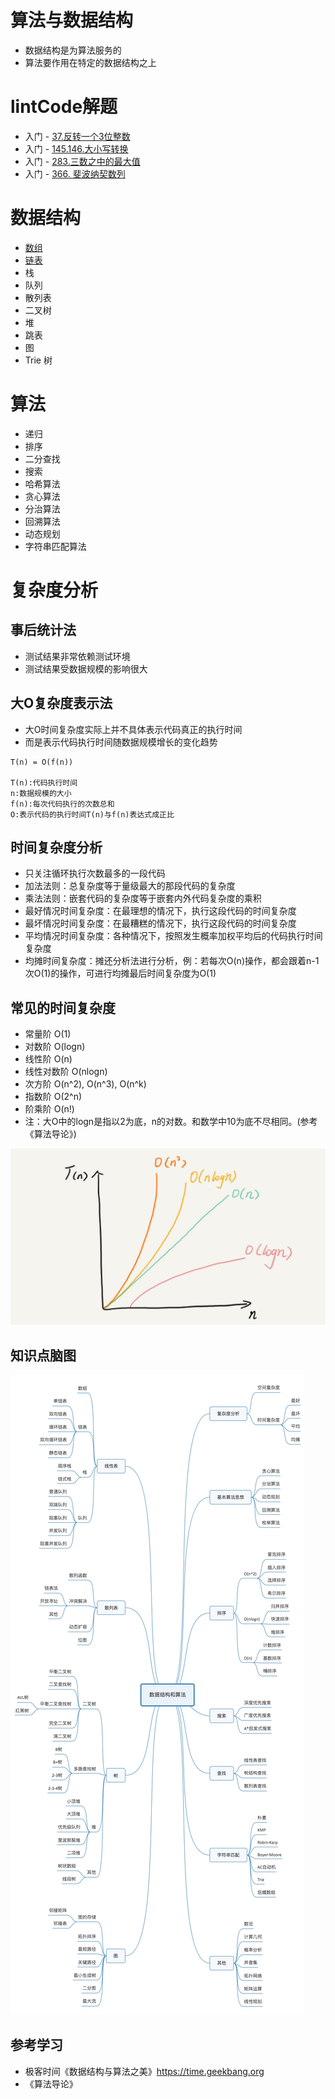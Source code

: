 # 算法与数据结构

+ 数据结构是为算法服务的  
+ 算法要作用在特定的数据结构之上

# lintCode解题
+ 入门 - [37.反转一个3位整数](src/main/java/com/ziheng733/algorithms/lintcode/NumReverseHelper.java)
+ 入门 - [145.146.大小写转换](src/main/java/com/ziheng733/algorithms/lintcode/CaseConversion.java)
+ 入门 - [283.三数之中的最大值](src/main/java/com/ziheng733/algorithms/lintcode/NumCompareHelper.java)
+ 入门 - [366. 斐波纳契数列](src/main/java/com/ziheng733/algorithms/lintcode/Fibonacci.java)


# 数据结构
+ [数组](array)
+ [链表](linkedlist)
+ 栈
+ 队列
+ 散列表
+ 二叉树
+ 堆
+ 跳表
+ 图
+ Trie 树

# 算法
+ 递归
+ 排序
+ 二分查找
+ 搜索
+ 哈希算法
+ 贪心算法
+ 分治算法
+ 回溯算法
+ 动态规划
+ 字符串匹配算法

# 复杂度分析

## 事后统计法
+ 测试结果非常依赖测试环境
+ 测试结果受数据规模的影响很大

## 大O复杂度表示法
+ 大O时间复杂度实际上并不具体表示代码真正的执行时间  
+ 而是表示代码执行时间随数据规模增长的变化趋势
```
T(n) = O(f(n))

T(n):代码执行时间
n:数据规模的大小
f(n):每次代码执行的次数总和
O:表示代码的执行时间T(n)与f(n)表达式成正比
```

## 时间复杂度分析
+ 只关注循环执行次数最多的一段代码
+ 加法法则：总复杂度等于量级最大的那段代码的复杂度
+ 乘法法则：嵌套代码的复杂度等于嵌套内外代码复杂度的乘积
+ 最好情况时间复杂度：在最理想的情况下，执行这段代码的时间复杂度
+ 最坏情况时间复杂度：在最糟糕的情况下，执行这段代码的时间复杂度
+ 平均情况时间复杂度：各种情况下，按照发生概率加权平均后的代码执行时间复杂度
+ 均摊时间复杂度：摊还分析法进行分析，例：若每次O(n)操作，都会跟着n-1次O(1)的操作，可进行均摊最后时间复杂度为O(1)


## 常见的时间复杂度
+ 常量阶 O(1)
+ 对数阶 O(logn)
+ 线性阶 O(n)
+ 线性对数阶 O(nlogn)
+ 次方阶 O(n^2), O(n^3), O(n^k) 
+ 指数阶 O(2^n)
+ 阶乘阶 O(n!)
+ 注：大O中的logn是指以2为底，n的对数。和数学中10为底不尽相同。(参考《算法导论》)

![时间复杂度函数图](src/main/resources/img/xy.jpg)

## 知识点脑图
![知识点脑图](src/main/resources/img/all.jpg)

## 参考学习
+ 极客时间《数据结构与算法之美》https://time.geekbang.org
+ 《算法导论》
